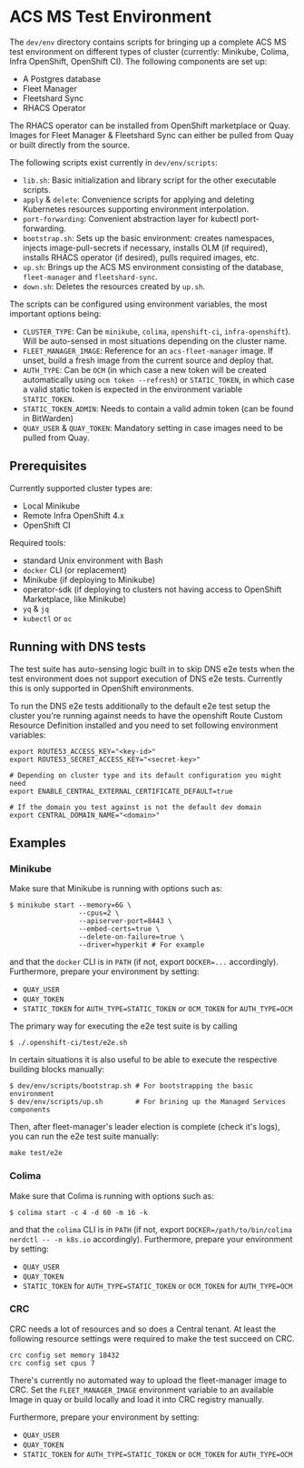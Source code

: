 # ACS MS Test Environment

The `dev/env` directory contains scripts for bringing up a complete ACS MS test environment on different
types of cluster (currently: Minikube, Colima, Infra OpenShift, OpenShift CI). The following
components are set up:

* A Postgres database
* Fleet Manager
* Fleetshard Sync
* RHACS Operator

The RHACS operator can be installed from OpenShift marketplace or Quay. Images for Fleet Manager & Fleetshard Sync can either be pulled from Quay or built directly from the source.

The following scripts exist currently in `dev/env/scripts`:

* `lib.sh`: Basic initialization and library script for the other executable scripts.
* `apply` & `delete`: Convenience scripts for applying and deleting Kubernetes resources supporting environment interpolation.
* `port-forwarding`: Convenient abstraction layer for kubectl port-forwarding.
* `bootstrap.sh`: Sets up the basic environment: creates namespaces, injects image-pull-secrets if necessary, installs OLM (if required), installs RHACS operator (if desired), pulls required images, etc.
* `up.sh`: Brings up the ACS MS environment consisting of the database, `fleet-manager` and `fleetshard-sync`.
* `down.sh`: Deletes the resources created by `up.sh`.

The scripts can be configured using environment variables, the most important options being:

* `CLUSTER_TYPE`: Can be `minikube`, `colima`, `openshift-ci`, `infra-openshift`). Will be
  auto-sensed in most situations depending on the cluster name.
* `FLEET_MANAGER_IMAGE`: Reference for an `acs-fleet-manager` image. If unset, build a fresh image from the current source and deploy that.
* `AUTH_TYPE`: Can be `OCM` (in which case a new token will be created automatically using `ocm token --refresh`) or `STATIC_TOKEN`, in which case a valid static token is expected in the environment variable `STATIC_TOKEN`.
* `STATIC_TOKEN_ADMIN`: Needs to contain a valid admin token (can be found in BitWarden)
* `QUAY_USER` & `QUAY_TOKEN`: Mandatory setting in case images need to be pulled from Quay.

## Prerequisites

Currently supported cluster types are:
* Local Minikube
* Remote Infra OpenShift 4.x
* OpenShift CI

Required tools:
* standard Unix environment with Bash
* `docker` CLI (or replacement)
* Minikube (if deploying to Minikube)
* operator-sdk (if deploying to clusters not having access to OpenShift Marketplace, like Minikube)
* `yq` & `jq`
* `kubectl` or `oc`

## Running with DNS tests

The test suite has auto-sensing logic built in to skip DNS e2e tests when the test environment does  not support execution of DNS e2e tests. Currently this is only supported in OpenShift environments.

To run the DNS e2e tests additionally to the default e2e test setup the cluster you're running against needs to have the openshift Route Custom Resource Definition installed and you need to set following environment variables:

```
export ROUTE53_ACCESS_KEY="<key-id>"
export ROUTE53_SECRET_ACCESS_KEY="<secret-key>"

# Depending on cluster type and its default configuration you might need
export ENABLE_CENTRAL_EXTERNAL_CERTIFICATE_DEFAULT=true

# If the domain you test against is not the default dev domain
export CENTRAL_DOMAIN_NAME="<domain>"
```

## Examples

### Minikube

Make sure that Minikube is running with options such as:
```
$ minikube start --memory=6G \
                 --cpus=2 \
                 --apiserver-port=8443 \
                 --embed-certs=true \
                 --delete-on-failure=true \
                 --driver=hyperkit # For example
```

and that the `docker` CLI is in `PATH` (if not, export `DOCKER=...` accordingly). Furthermore, prepare your environment by setting:
* `QUAY_USER`
* `QUAY_TOKEN`
* `STATIC_TOKEN` for `AUTH_TYPE=STATIC_TOKEN` or `OCM_TOKEN` for `AUTH_TYPE=OCM`

The primary way for executing the e2e test suite is by calling
```
$ ./.openshift-ci/test/e2e.sh
```

In certain situations it is also useful to be able to execute the respective building blocks manually:

```
$ dev/env/scripts/bootstrap.sh # For bootstrapping the basic environment
$ dev/env/scripts/up.sh        # For brining up the Managed Services components
```

Then, after fleet-manager's leader election is complete (check it's logs), you can run the e2e test
suite manually:
```
make test/e2e
```

### Colima

Make sure that Colima is running with options such as:
```
$ colima start -c 4 -d 60 -m 16 -k
```

and that the `colima` CLI is in `PATH` (if not, export `DOCKER=/path/to/bin/colima nerdctl -- -n k8s.io` accordingly). Furthermore, prepare your environment by setting:
* `QUAY_USER`
* `QUAY_TOKEN`
* `STATIC_TOKEN` for `AUTH_TYPE=STATIC_TOKEN` or `OCM_TOKEN` for `AUTH_TYPE=OCM`

### CRC

CRC needs a lot of resources and so does a Central tenant. At least the following resource settings were required to make the test succeed on CRC.

```
crc config set memory 18432
crc config set cpus 7
```

There's currently no automated way to upload the fleet-manager image to CRC. Set the `FLEET_MANAGER_IMAGE` environment variable to an available Image in quay or build locally and load it into CRC registry manually.

Furthermore, prepare your environment by setting:
* `QUAY_USER`
* `QUAY_TOKEN`
* `STATIC_TOKEN` for `AUTH_TYPE=STATIC_TOKEN` or `OCM_TOKEN` for `AUTH_TYPE=OCM`
